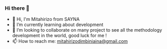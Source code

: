### Hi there 👋
- 👋 Hi, I'm Mitahirizo from SAYNA
- 🌱 I’m currently learning about development
- 👯 I’m looking to collaborate on many project to see all the methodology development in the world, good luck for me !
- 📫 How to reach me: mitahirizodimbiniaina@gmail.com
<!--
**mitahirizoDimbiniaina/mitahirizoDimbiniaina** is a ✨ _special_ ✨ repository because its `README.md` (this file) appears on your GitHub profile.

Here are some ideas to get you started:

-->
